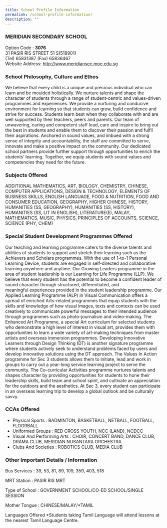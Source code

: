 ```yaml
---
title: School Profile Information
permalink: /school-profile-information/
description: ""
---
```

### **MERIDIAN SECONDARY SCHOOL**                 

Option Code : **3076**  <br>
31 PASIR RIS STREET 51 S(518901)  <br>
(Tel) 65831387 (Fax) 65836467  <br>
Website Address: http://www.meridiansec.moe.edu.sg

### **School Philosophy, Culture and Ethos**

We believe that every child is a unique and precious individual who can learn and be moulded holistically. We nurture talents and shape the character of students through a range of student-centric and values-driven programmes and experiences. We provide a nurturing and conducive environment for learning so that students can grow, build confidence and strive for success. Students learn best when they collaborate with and are well supported by their teachers, peers and parents. Our team of unwavering, caring and competent staff lead, care and inspire to bring out the best in students and enable them to discover their passion and fulfil their aspirations. Anchored in sound values, and imbued with a strong sense of integrity and accountability, the staff are committed to serve, innovate and make a positive impact on the community. Our dedicated school partners provide further support through opportunities to enrich the students’ learning. Together, we equip students with sound values and competencies they need for the future.

### **Subjects Offered**

ADDITIONAL MATHEMATICS, ART, BIOLOGY, CHEMISTRY, CHINESE, COMPUTER APPLICATIONS, DESIGN & TECHNOLOGY, ELEMENTS OF BUSINESS SKILLS, ENGLISH LANGUAGE, FOOD & NUTRITION, FOOD AND CONSUMER EDUCATION, GEOGRAPHY, HIGHER CHINESE, HISTORY, HUMANITIES (SS, GEOGRAPHY), HUMANITIES (SS, HISTORY), HUMANITIES (SS, LIT IN ENGLISH), LITERATURE(E), MALAY, MATHEMATICS, MUSIC, PHYSICS, PRINCIPLES OF ACCOUNTS, SCIENCE, SCIENCE (PHY, CHEM)

### **Special Student Development Programmes Offered**

Our teaching and learning programme caters to the diverse talents and abilities of students to support and stretch their learning such as the Achievers and Scholars programmes. With the use of 1-to-1 Personal Learning Device, students are engaged in self-directed and collaborative learning anywhere and anytime. Our Growing Leaders programme in the area of student leadership is our Learning for Life Programme (LLP). We believe that every student has the potential to become a confident leader of sound character through structured, differentiated, and  
meaningful experiences provided in the student leadership programme. Our Applied Learning Programme (ALP) in Visual Communication offers a spread of enriched Arts-related programmes that equip students with the skills and knowledge of how visual images, texts and contexts can be used creatively to communicate powerful messages to their intended audience through programmes such as photo-journalism and video-making. The Enhanced Art Programme, a special Art curriculum for selected students who demonstrate a high level of interest in visual art, provides them with opportunities to learn a wide variety of art-making techniques from master artists and overseas immersion programmes. Developing Innovative Learners through Design Thinking (DT) is another signature programme where students actively seek to understand problems faced by users and develop innovative solutions using the DT approach. The Values In Action programme for Sec 3 students allows them to initiate, lead and work in groups to carry out a year-long service learning project to serve the community. The Co-curricular Activities programme nurtures talents and shapes character by providing opportunities for students to hone their leadership skills, build team and school spirit, and cultivate an appreciation for the outdoors and the aesthetics. At Sec 3, every student can participate in an overseas learning trip to develop a global outlook and be culturally savvy.

### **CCAs Offered**

- Physical Sports : BADMINTON, BASKETBALL, NETBALL, FOOTBALL, FLOORBALL
- Uniformed Groups : RED CROSS YOUTH, NCC (LAND), NCDCC
- Visual And Performing Arts : CHOIR, CONCERT BAND, DANCE CLUB, DRAMA CLUB, MERIDIAN NUSANTARA ORCHESTRA
- Clubs And Societies : ROBOTICS CLUB, MEDIA CLUB

### **Other Important Details / Information**

Bus Services : 39, 53, 81, 89, 109, 359, 403, 518

MRT Station : PASIR RIS MRT

Type of School : GOVERNMENT SCHOOL/CO-ED SCHOOL/SINGLE SESSION

Mother Tongue : CHINESE/MALAY/\*TAMIL

Languages Offered \*Students taking Tamil Language will attend lessons at the nearest Tamil Language Centre.